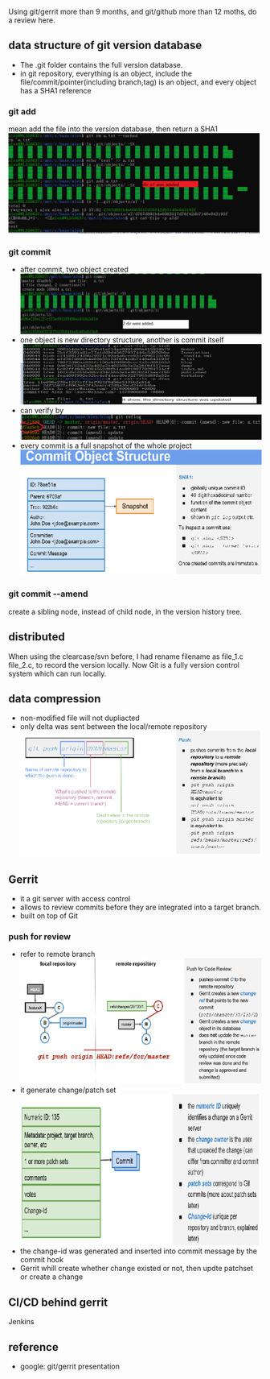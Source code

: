 Using git/gerrit more than 9 months, and git/github more than 12 moths, do a review here.

## data structure of git version database
* The .git folder contains the full version database.
* in git repository, everything is an object, include the file/commit/pointer(including branch,tag) is an object, and every object has a SHA1 reference

### git add <file>
mean add the file into the version database, then return a SHA1
    <img src="git_add.png" width="500" height="200">

### git commit 
* after commit, two object created
    <img src="git_commit_1.png" width="500" height="120">
* one object is new directory structure, another is commit itself
    <img src="git_commit_2.png" width="500" height="120">
* can verify by
    <img src="git_commit_3.png" width="500" height="50">
* every commit is a full snapshot of the whole project
    <img src="git_commit_4.png" width="500" height="250">
### git commit --amend 
create a sibling node, instead of child node, in the version history tree.


## distributed
When using the clearcase/svn before, I had rename filename as file_1.c file_2.c, to record the version locally. Now Git is a fully version control system which can run locally.

## data compression
* non-modified file will not dupliacted
* only delta was sent between the local/remote repository
    <img src="git_push.png" width="500" height="250">
## Gerrit
* it a git server with access control
* allows to review commits before they are integrated into a target branch.
* built on top of Git
### push for review
* refer to remote branch
    <img src="gerrit_push_review.png" width="500" height="250">
* it generate change/patch set
    <img src="gerrit_change.png" width="500" height="300">
* the change-id was generated and inserted into commit message by the commit hook
* Gerrit whill create whether change existed or not, then updte patchset or create a change

## CI/CD behind gerrit
Jenkins

## reference
* google: git/gerrit presentation
